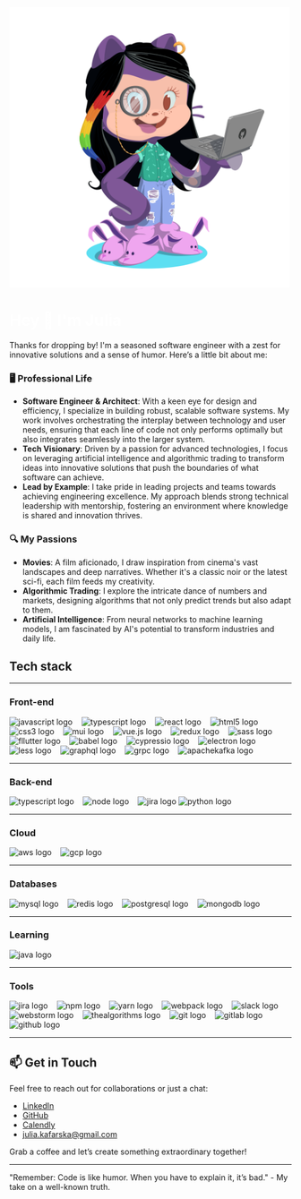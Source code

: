 <img src="octocat-julia-kafarska.png" height="500" alt="octocat"  />

<h1 align="left" style="color: white;">Hey 👋 I'm Julia</h1>
Thanks for dropping by! I'm a seasoned software engineer with a zest for innovative solutions and a sense of humor. Here’s a little bit about me:

### 🖥️ Professional Life

- **Software Engineer & Architect**: With a keen eye for design and efficiency, I specialize in building robust, scalable software systems. My work involves orchestrating the interplay between technology and user needs, ensuring that each line of code not only performs optimally but also integrates seamlessly into the larger system.
- **Tech Visionary**: Driven by a passion for advanced technologies, I focus on leveraging artificial intelligence and algorithmic trading to transform ideas into innovative solutions that push the boundaries of what software can achieve.
- **Lead by Example**: I take pride in leading projects and teams towards achieving engineering excellence. My approach blends strong technical leadership with mentorship, fostering an environment where knowledge is shared and innovation thrives.

### 🔍 My Passions

- **Movies**: A film aficionado, I draw inspiration from cinema's vast landscapes and deep narratives. Whether it's a classic noir or the latest sci-fi, each film feeds my creativity.
- **Algorithmic Trading**: I explore the intricate dance of numbers and markets, designing algorithms that not only predict trends but also adapt to them.
- **Artificial Intelligence**: From neural networks to machine learning models, I am fascinated by AI's potential to transform industries and daily life.

## Tech stack

---

### Front-end
<img src="https://cdn.jsdelivr.net/gh/devicons/devicon/icons/javascript/javascript-original.svg" height="60" alt="javascript logo"  /><img width="12" />
<img src="https://cdn.jsdelivr.net/gh/devicons/devicon/icons/typescript/typescript-original.svg" height="60" alt="typescript logo"  /><img width="12" />
<img src="https://cdn.jsdelivr.net/gh/devicons/devicon/icons/react/react-original.svg" height="60" alt="react logo" /><img width="12" />
<img src="https://cdn.jsdelivr.net/gh/devicons/devicon/icons/html5/html5-original.svg" height="60" alt="html5 logo" /><img width="12" />
<img src="https://cdn.jsdelivr.net/gh/devicons/devicon/icons/css3/css3-original.svg" height="60" alt="css3 logo"  /><img width="12" />
<img src="https://cdn.jsdelivr.net/gh/devicons/devicon/icons/materialui/materialui-original.svg" height="60" alt="mui logo"  /><img width="12" />
<img src="https://cdn.jsdelivr.net/gh/devicons/devicon@latest/icons/vuejs/vuejs-original.svg" height="60" alt="vue.js logo" /><img width="12" />
<img src="https://cdn.jsdelivr.net/gh/devicons/devicon@latest/icons/redux/redux-original.svg" height="60" alt="redux logo"  /><img width="12" />
<img src="https://cdn.jsdelivr.net/gh/devicons/devicon@latest/icons/sass/sass-original.svg" height="60" alt="sass logo"  /><img width="12" />
<img src="https://cdn.jsdelivr.net/gh/devicons/devicon@latest/icons/flutter/flutter-original.svg" height="60" alt="fllutter logo"   /><img width="12" />
<img src="https://cdn.jsdelivr.net/gh/devicons/devicon@latest/icons/babel/babel-original.svg"  height="60" alt="babel logo" /><img width="12" />
<img src="https://cdn.jsdelivr.net/gh/devicons/devicon@latest/icons/cypressio/cypressio-original.svg" height="60" alt="cypressio logo"/><img width="12" />
<img src="https://cdn.jsdelivr.net/gh/devicons/devicon@latest/icons/electron/electron-original.svg"  height="60" alt="electron logo"/><img width="12" />
<img src="https://cdn.jsdelivr.net/gh/devicons/devicon@latest/icons/less/less-plain-wordmark.svg"  height="60" alt="less logo"/><img width="12" />
<img src="https://cdn.jsdelivr.net/gh/devicons/devicon@latest/icons/graphql/graphql-plain.svg"  height="60" alt="graphql logo" /><img width="12" />
<img src="https://cdn.jsdelivr.net/gh/devicons/devicon@latest/icons/grpc/grpc-original.svg" height="60" alt="grpc logo" /><img width="12" />
<img src="https://cdn.jsdelivr.net/gh/devicons/devicon@latest/icons/apachekafka/apachekafka-original-wordmark.svg" height="60" alt="apachekafka logo" />


---
### Back-end
<img src="https://cdn.jsdelivr.net/gh/devicons/devicon/icons/typescript/typescript-original.svg" height="60" alt="typescript logo"  /><img width="12" />
<img src="https://cdn.jsdelivr.net/gh/devicons/devicon/icons/nodejs/nodejs-original.svg" height="60" alt="node logo"  /><img width="12" />
<img src="https://cdn.jsdelivr.net/gh/devicons/devicon@latest/icons/nodemon/nodemon-original.svg"  height="60" alt="jira logo"/>
<img src="https://cdn.jsdelivr.net/gh/devicons/devicon/icons/python/python-original.svg" height="60" alt="python logo"  /><img width="12" />


---
### Cloud
<img src="https://cdn.jsdelivr.net/gh/devicons/devicon@latest/icons/amazonwebservices/amazonwebservices-plain-wordmark.svg" height="60" alt="aws logo"  /><img width="12" />
<img src="https://cdn.jsdelivr.net/gh/devicons/devicon@latest/icons/googlecloud/googlecloud-original.svg" height="60" alt="gcp logo"  />

---
### Databases

<img src="https://cdn.jsdelivr.net/gh/devicons/devicon@latest/icons/mysql/mysql-original.svg"  height="60" alt="mysql logo" /><img width="12" />
<img src="https://cdn.jsdelivr.net/gh/devicons/devicon@latest/icons/redis/redis-original.svg" height="60" alt="redis logo"  /><img width="12" />
<img src="https://cdn.jsdelivr.net/gh/devicons/devicon@latest/icons/postgresql/postgresql-original.svg" height="60" alt="postgresql logo"  /><img width="12" />
<img src="https://cdn.jsdelivr.net/gh/devicons/devicon@latest/icons/mongodb/mongodb-original-wordmark.svg" height="60" alt="mongodb logo" />

---
### Learning
<img src="https://cdn.jsdelivr.net/gh/devicons/devicon@latest/icons/java/java-original.svg" height="60" alt="java logo"  />

---
### Tools
<img src="https://cdn.jsdelivr.net/gh/devicons/devicon@latest/icons/jira/jira-original.svg" height="60" alt="jira logo"  /><img width="12" />
<img src="https://cdn.jsdelivr.net/gh/devicons/devicon@latest/icons/npm/npm-original-wordmark.svg" height="60" alt="npm logo"  /><img width="12" />
<img src="https://cdn.jsdelivr.net/gh/devicons/devicon@latest/icons/yarn/yarn-original.svg" height="60" alt="yarn logo"  /><img width="12" />
<img src="https://cdn.jsdelivr.net/gh/devicons/devicon@latest/icons/webpack/webpack-original.svg" height="60" alt="webpack logo"  /><img width="12" />
<img src="https://cdn.jsdelivr.net/gh/devicons/devicon@latest/icons/slack/slack-original.svg" height="60" alt="slack logo"  /><img width="12" />
<img src="https://cdn.jsdelivr.net/gh/devicons/devicon@latest/icons/webstorm/webstorm-original.svg" height="60" alt="webstorm logo"  /><img width="12" />
<img src="https://cdn.jsdelivr.net/gh/devicons/devicon@latest/icons/thealgorithms/thealgorithms-original.svg" height="60" alt="thealgorithms logo"  /><img width="12" />
<img src="https://cdn.jsdelivr.net/gh/devicons/devicon@latest/icons/git/git-original.svg"  height="60" alt="git logo"/><img width="12" />
<img src="https://cdn.jsdelivr.net/gh/devicons/devicon@latest/icons/gitlab/gitlab-original.svg" height="60" alt="gitlab logo" /><img width="12" />
<img src="https://cdn.jsdelivr.net/gh/devicons/devicon@latest/icons/github/github-original.svg"  height="60" alt="github logo"/>

---

##  📫 Get in Touch

Feel free to reach out for collaborations or just a chat:

- [LinkedIn](https://www.linkedin.com/in/julia-kafarska/)
- [GitHub](https://github.com/julia-kafarska)
- [Calendly](https://calendly.com/julia-kafarska)
- [julia.kafarska@gmail.com](mailto:julia.kafarska@gmail.com)

Grab a coffee and let’s create something extraordinary together!

---

"Remember: Code is like humor. When you have to explain it, it’s bad." - My take on a well-known truth.
